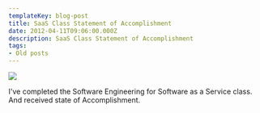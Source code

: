 ```yaml
---
templateKey: blog-post
title: SaaS Class Statement of Accomplishment
date: 2012-04-11T09:06:00.000Z
description: SaaS Class Statement of Accomplishment
tags:
- Old posts
---
```


[![](/img/73601159-ea43-405e-b423-fb4889ce25a6.png)](http://1.bp.blogspot.com/-nMGCnTLfobU/T4fuQmT7P1I/AAAAAAAAEA8/bLNAr7gdPU0/s1600/Statement+of+Accomplishment-1.png)

I've completed the Software Engineering for Software as a Service class. And received state of Accomplishment.